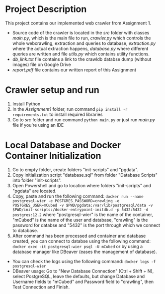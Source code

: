 # Project Description
This project contains our implemented web crawler from Assignment 1. 
- Source code of the crawler is located in the _src_ folder with classes _main.py_, which is the main file to run, _crawler.py_ which controls the whole webcrawling, extraction and queries to database, _extraction.py_ where the actual extraction happens, _database.py_ where different queries are written and file _utils.py_ which contains utility functions.
- _db\_link.txt_ file contains a link to the crawldb databse dump (without images) file on Google Drive
- _report.pdf_ file contains our written report of this Assignment

# Crawler setup and run
1. Install Python
2. In the _Assignment1_ folder, run command `pip install -r requirements.txt` to install required libraries
3. Go to _src_ folder and run command `python main.py` or just run _main.py_ file if you're using an IDE


# Local Database and Docker Container Initialization

1. Go to empty folder, create folders "init-scripts" and "pgdata".
2. Copy initialization script "database.sql" from folder "Database Scripts" into folder "init-scripts".
3. Open Powershell and go to location where folders "init-scripts" and "pgdata" are located.
4. Copy, paste and run the following command: 
`docker run --name postgresql-wier -e POSTGRES_PASSWORD=crawling -e POSTGRES_USER=mCubed -v $PWD/pgdata:/var/lib/postgresql/data -v $PWD/init-scripts:/docker-entrypoint-initdb.d -p 5432:5432 -d postgres:12.2`
where "postgresql-wier" is the name of the container, "mCubed" is the name of the user and database, "crawling" is the password for databse and "5432" is the port through which we connect to database.
5. After command has been processed and container and database created, you can connect to databse using the following command:
`docker exec -it postgresql-wier psql -U mCubed`
or by using a database manager like DBeaver (eases the management of database). 

- You can check the logs using the following command:
`docker logs -f postgresql-wier`
- DBeaver usage: Go to "New Database Connection" (Ctrl + Shift + N), select PostgreSQL, leave the defaults, but change Database and Username fields to "mCubed" and Password field to "crawling", then Test Connection and Finish.

